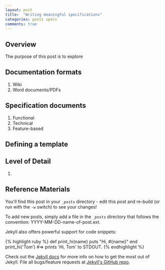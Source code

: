 ```yaml
---
layout: post
title:  "Writing meaningful specifications"
categories: posts specs
comments: true
---
```


## Overview
The purpose of this post is to explore
<!--more-->


## Documentation formats
1. Wiki
2. Word documents/PDFs


## Specification documents
1. Functional
2. Technical
3. Feature-based

## Defining a template


## Level of Detail
1.

## Reference Materials


You'll find this post in your `_posts` directory - edit this post and re-build (or run with the `-w` switch) to see your changes!

To add new posts, simply add a file in the `_posts` directory that follows the convention: YYYY-MM-DD-name-of-post.ext.

Jekyll also offers powerful support for code snippets:

{% highlight ruby %}
def print_hi(name)
  puts "Hi, #{name}"
end
print_hi('Tom')
#=> prints 'Hi, Tom' to STDOUT.
{% endhighlight %}

Check out the [Jekyll docs][jekyll] for more info on how to get the most out of Jekyll. File all bugs/feature requests at [Jekyll's GitHub repo][jekyll-gh].

[jekyll-gh]: https://github.com/mojombo/jekyll
[jekyll]:    http://jekyllrb.com
